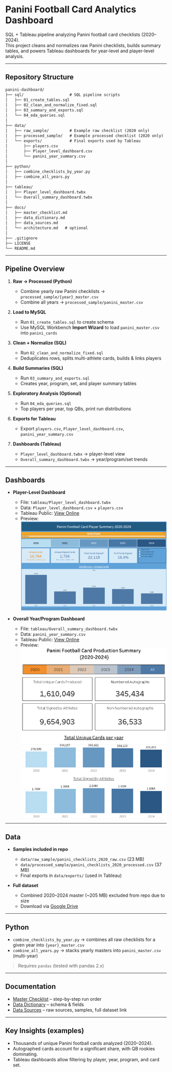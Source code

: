 # Panini Football Card Analytics Dashboard

SQL + Tableau pipeline analyzing Panini football card checklists (2020–2024).  
This project cleans and normalizes raw Panini checklists, builds summary tables, and powers Tableau dashboards for year-level and player-level analysis.  

---

## Repository Structure

```
panini-dashboard/
├── sql/                    # SQL pipeline scripts
│   ├── 01_create_tables.sql
│   ├── 02_clean_and_normalize_fixed.sql
│   ├── 03_summary_and_exports.sql
│   └── 04_eda_queries.sql
│
├── data/
│   ├── raw_sample/         # Example raw checklist (2020 only)
│   ├── processed_sample/   # Example processed checklist (2020 only)
│   └── exports/            # Final exports used by Tableau
│       ├── players.csv
│       ├── Player_level_dashboard.csv
│       └── panini_year_summary.csv
│
├── python/
│   ├── combine_checklists_by_year.py
│   ├── combine_all_years.py
│
├── tableau/
│   ├── Player_level_dashboard.twbx
│   └── Overall_summary_dashboard.twbx
│
├── docs/
│   ├── master_checklist.md
│   ├── data_dictionary.md
│   ├── data_sources.md
│   └── architecture.md   # optional
│
├── .gitignore
├── LICENSE
└── README.md
```

---

## Pipeline Overview

1. **Raw → Processed (Python)**  
   - Combine yearly raw Panini checklists → `processed_sample/{year}_master.csv`  
   - Combine all years → `processed_sample/panini_master.csv`

2. **Load to MySQL**  
   - Run `01_create_tables.sql` to create schema  
   - Use MySQL Workbench **Import Wizard** to load `panini_master.csv` into `panini_cards`

3. **Clean + Normalize (SQL)**  
   - Run `02_clean_and_normalize_fixed.sql`  
   - Deduplicates rows, splits multi-athlete cards, builds & links players

4. **Build Summaries (SQL)**  
   - Run `03_summary_and_exports.sql`  
   - Creates year, program, set, and player summary tables

5. **Exploratory Analysis (Optional)**  
   - Run `04_eda_queries.sql`  
   - Top players per year, top QBs, print run distributions

6. **Exports for Tableau**  
   - Export `players.csv`, `Player_level_dashboard.csv`, `panini_year_summary.csv`

7. **Dashboards (Tableau)**  
   - `Player_level_dashboard.twbx` → player-level view  
   - `Overall_summary_dashboard.twbx` → year/program/set trends

---

## Dashboards

- **Player-Level Dashboard**  
  - File: `tableau/Player_level_dashboard.twbx`  
  - Data: `Player_level_dashboard.csv` + `players.csv`  
  - Tableau Public: [View Online](https://public.tableau.com/views/PaniniPlayerSummery_Final3/Dashboard1?:language=en-US&:sid=&:redirect=auth&:display_count=n&:origin=viz_share_link)  
  - Preview:  
    ![Player Dashboard](docs/screenshots/player_dashboard.png)

- **Overall Year/Program Dashboard**  
  - File: `tableau/Overall_summary_dashboard.twbx`  
  - Data: `panini_year_summary.csv`  
  - Tableau Public: [View Online](https://public.tableau.com/app/profile/YOUR_PROFILE/viz/Overall_summary_dashboard)  
  - Preview:  
    ![Yearly Dashboard](docs/screenshots/year_dashboard.png)


---

## Data

- **Samples included in repo**  
  - `data/raw_sample/panini_checklists_2020_raw.csv` (23 MB)  
  - `data/processed_sample/panini_checklists_2020_processed.csv` (37 MB)  
  - Final exports in `data/exports/` (used in Tableau)

- **Full dataset**  
  - Combined 2020–2024 master (~205 MB) excluded from repo due to size  
  - Download via [Google Drive](https://drive.google.com/file/d/1AphuCNFdUUpgTVW3S1suG1-tJmZUU67u/view?usp=drive_link)

---

## Python

- `combine_checklists_by_year.py` → combines all raw checklists for a given year into `{year}_master.csv`  
- `combine_all_years.py` → stacks yearly masters into `panini_master.csv` (multi-year)  

> Requires `pandas` (tested with pandas 2.x)  

---

## Documentation

- [Master Checklist](docs/master_checklist.md) – step-by-step run order  
- [Data Dictionary](docs/data_dictionary.md) – schema & fields  
- [Data Sources](docs/data_sources.md) – raw sources, samples, full dataset link  

---

## Key Insights (examples)

- Thousands of unique Panini football cards analyzed (2020–2024).  
- Autographed cards account for a significant share, with QB rookies dominating.  
- Tableau dashboards allow filtering by player, year, program, and card set.  
